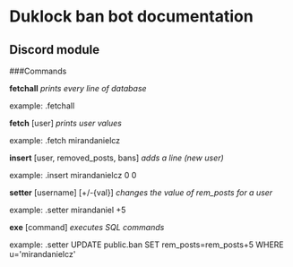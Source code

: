 # Duklock ban bot documentation


## Discord module
###Commands

**fetchall**
*prints every line of database*

example: .fetchall

**fetch** [user] 
*prints user values*

example: .fetch mirandanielcz

**insert** [user, removed_posts, bans] 
*adds a line (new user)*

example: .insert mirandanielcz 0 0

**setter** [username] [+/-{val}] 
*changes the value of rem_posts for a user*

example: .setter mirandaniel +5

**exe** [command] 
*executes SQL commands*

example: .setter UPDATE public.ban SET rem_posts=rem_posts+5 WHERE u='mirandanielcz'
